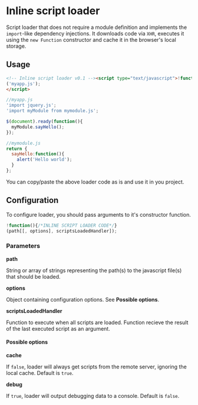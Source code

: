 # Inline script loader

Script loader that does not require a module definition and implements the `import`-like dependency injections. It downloads code via `XHR`, executes it using the `new Function` constructor and cache it in the browser's local storage.

## Usage

```html
<!-- Inline script loader v0.1 --><script type="text/javascript">!function(){function y(a){return-1<[4,5][n](parseInt(a/100))}function z(a,b,c){var d=new XMLHttpRequest;d[x]=e++,d.onload=function(){f--,c.apply(this,arguments)},d.open(a,b,!0),f++,d.send()}function A(d){for(var e=[],g=c[k];g--;)c[g].url===d.url&&c[m](g,1);for(var i,j,l,p,h=d.text.replace(/'|"/g,'"');-1<(i=h[n](a,i));i=j+1)l={},j=h[n]('"',i+1),p=h[o](i,j).split(" "),p[1]&&(l.path=p[1],"from"===p[2]&&p[3]&&(l.name=p[1],l.path=p[3]),b[m](0,0,l.path));d[w]=e,c[m](0,0,d),1>f&&D()}function B(a){z("get",a,function(){if(y(this.status))i[j]("Failed loding "+a+": "+this.statusText);else{if(G.cache&&h)try{h[q](a+"[url]",this[r]),h[q](a+"[text]",this[s]),h[q](a+"[time]",this[t](u))}catch(b){i.warn("Caching script failed because: "+b[v])}A({order:this[x],url:this[r],text:this[s],source:"remote"})}})}function C(a){var b,c,d,e=G.cache&&h&&null!==(b=h[p](a+"[url]"))&&null!==(c=h[p](a+"[text]"))&&null!==(d=h[p](a+"[time]"));return e&&z("head",a,function(){var e=this[t](u)!==d;!y(this.status)&&e?B(a):A({order:this[x],url:b,text:c,source:"local"})}),e}function D(){if(b[k])for(var a;b[k];)a=b[m](0,1),C(a)||B(a);else{c=c.sort(function(a,b){return a[x]<b[x]});for(var e,f,g,h=0;h<c[k];h++){g=c[h][w],e={aNs:[],aVs:[]};for(var n=0;n<g[k];n++)for(var o=c[k];o--;)if(d[g[n].path]===c[o].url){e.aNs[l](g[n].name),e.aVs[l](c[o].result);break}f=new Function(e.aNs,c[h].text);try{c[h].result=f.apply({},e.aVs)}catch(p){i[j]("Error executing script "+c[h].url+": "+p[v])}}try{H&&H(c[0].result)}catch(p){i[j]("Error executing user callback: "+p[v])}G.debug&&i.table(c)}}var h,a='"import ',b=[],c=[],d={},e=0,f=0,g=arguments,i=console,j="error",k="length",l="push",m="splice",n="indexOf",o="substring",p="getItem",q="setItem",r="responseURL",s="responseText",t="getResponseHeader",u="last-modified",v="message",w="dependencies",x="order";try{h=localStorage}catch(E){i.warn("Caching disabled because: "+E[v])}var H,F=g[0],G={};F&&(Array.isArray(F)?b=F[m](0).reverse():b[m](0,0,F),g[1]&&("function"==typeof g[1]?H=g[1]:G=g[1]),g[2]&&(H=g[2]),void 0===G.cache&&(G.cache=!0),D())}
('myapp.js');
</script>
```

```javascript
//myapp.js
'import jquery.js';
'import myModule from mymodule.js';

$(document).ready(function(){
  myModule.sayHello();
});
```

```javascript
//mymodule.js
return {
  sayHello:function(){
    alert('Hello world');
  }
};
```

You can copy/paste the above loader code as is and use it in you project.

## Configuration

To configure loader, you should pass arguments to it's constructor function.
```javascript
!function(){/*INLINE SCRIPT LOADER CODE*/}
(path[[, options], scriptsLoadedHandler]);
```

### Parameters

**path**

String or array of strings representing the path(s) to the javascript file(s) that should be loaded.

**options**

Object containing configuration options. See **Possible options**.

**scriptsLoadedHandler**

Function to execute when all scripts are loaded. Function recieve the result of the last executed script as an argument.

#### Possible options

**cache**

If `false`, loader will always get scripts from the remote server, ignoring the local cache. Default is `true`.

**debug**

If `true`, loader will output debugging data to a console. Default is `false`.

